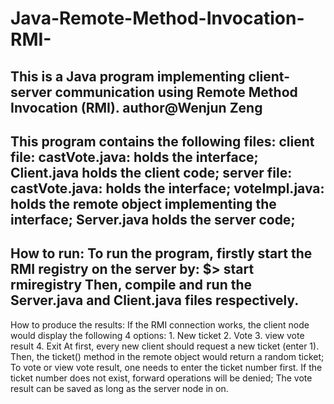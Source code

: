 # Java-Remote-Method-Invocation-RMI-
This is a Java program implementing client-server communication using Remote Method Invocation (RMI).
author@Wenjun Zeng
----------------------------------------------------------------------------------
This program contains the following files:
client file:
	castVote.java: holds the interface;
	Client.java holds the client code;
server file:
	castVote.java: holds the interface;
	voteImpl.java: holds the remote object implementing the interface;
	Server.java holds the server code;
----------------------------------------------------------------------------------
How to run:
To run the program, firstly start the RMI registry on the server by:
$> start rmiregistry
Then, compile and run the Server.java and Client.java files respectively.
 ----------------------------------------------------------------------------------
How to produce the results:
If the RMI connection works, the client node would display the following 4 options:
	1. New ticket
	2. Vote
	3. view vote result
	4. Exit
At first, every new client should request a new ticket (enter 1). Then, the ticket() method 
in the remote object would return a random ticket;
To vote or view vote result, one needs to enter the ticket number first. If the ticket number
does not exist, forward operations will be denied;
The vote result can be saved as long as the server node in on.

